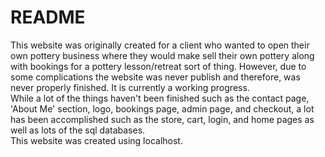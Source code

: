 # README

This website was originally created for a client who wanted to open their own pottery business where they would make sell their own pottery along with bookings for a pottery lesson/retreat sort of thing.
However, due to some complications the website was never publish and therefore, was never properly finished. It is currently a working progress. <br>
While a lot of the things haven't been finished such as the contact page, 'About Me' section, logo, bookings page, admin page, and checkout, a lot has been accomplished such as the store, cart, login, and home pages as well as lots of the sql databases. <br>
This website was created using localhost. <br>
